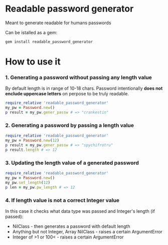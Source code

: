 # Readable password generator
Meant to generate readable for humans passwords

Can be istalled as a gem:
```
gem install readable_password_generator
```

# How to use it

### 1. Generating a password without passing any length value 
By default length is in range of 10-18 chars.
Password intentionally **does not enclude uppercase letters** on perpose to be truly readable.

```ruby
require_relative 'readable_password_generator'
my_pw = Password.new()
p result = my_pw.gener_passw # => "crankestin"
```
### 2. Generating a password by passing a length value

```ruby
require_relative 'readable_password_generator'
my_pw = Password.new(12)
p result = my_pw.gener_passw # => "spychifrotru"
p result.length # => 12
```

### 3. Updating the length value of a generated password
```ruby
require_relative 'readable_password_generator'
my_pw = Password.new()
my_pw.set_length(12)
p len = my_pw.pw_length # => 12
```

### 4. If length value is not a correct Integer value
In this case it checks what data type was passed and Integer's length (if passed):
* NilClass - then generates a password with default length
* Anything but not Integer, Array NilClass - raises a certain ArgumentError
* Integer of >1 or 100< - raises a certain ArgumentError

